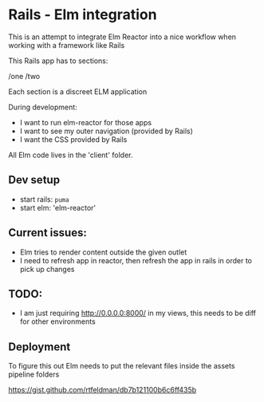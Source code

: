 # Rails - Elm integration

This is an attempt to integrate Elm Reactor into a nice workflow when working with a framework like Rails

This Rails app has to sections:

/one
/two

Each section is a discreet ELM application

During development:

- I want to run elm-reactor for those apps
- I want to see my outer navigation (provided by Rails)
- I want the CSS provided by Rails

All Elm code lives in the 'client' folder.

## Dev setup

- start rails: `puma`
- start elm: 'elm-reactor'

## Current issues:

- Elm tries to render content outside the given outlet
- I need to refresh app in reactor, then refresh the app in rails in order to pick up changes

## TODO:

- I am just requiring http://0.0.0.0:8000/ in my views, this needs to be diff for other environments

## Deployment

To figure this out
Elm needs to put the relevant files inside the assets pipeline folders

https://gist.github.com/rtfeldman/db7b121100b6c6ff435b

